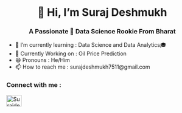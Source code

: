 <h1 align="center">👋 Hi, I’m Suraj Deshmukh </h1>
<h3 align="center"> A Passionate 🙋 Data Science Rookie From Bharat </h3>

<ul>
<li>🌱 I’m currently learning : Data Science and Data Analytics🎓</li>
<li>📓 Currently Working on : Oil Price Prediction</li>
<li>😄 Pronouns : He/Him</li>
<li>📫 How to reach me : surajdeshmukh7511@gmail.com</li>
</ul>

<h3 align="left">Connect with me :</h3>
<p align="left">
<a href="https://www.linkedin.com/in/suraj-deahmukh-392878294" target="blank">
  <img align="center" src="https://raw.githubusercontent.com/rahuldkjain/github-profile-readme-generator/master/src/images/icons/Social/linked-in-alt.svg" alt="Surajdeshmukh" height="30" width="40" /></a>
</p>

